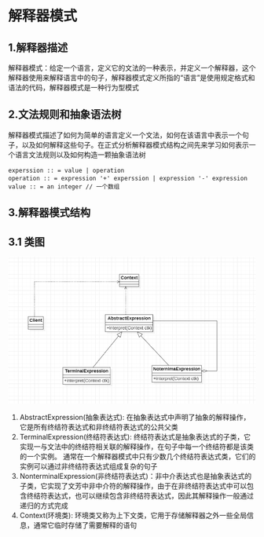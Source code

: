 # 解释器模式

## 1.解释器描述

解释器模式：给定一个语言，定义它的文法的一种表示，并定义一个解释器，这个解释器使用来解释语言中的句子，解释器模式定义所指的“语言”是使用规定格式和语法的代码，解释器模式是一种行为型模式

## 2.文法规则和抽象语法树

解释器模式描述了如何为简单的语言定义一个文法，如何在该语言中表示一个句子，以及如何解释这些句子。在正式分析解释器模式结构之间先来学习如何表示一个语言文法规则以及如何构造一颗抽象语法树

```
experssion :: = value | operation 
operation :: = expression '+' experssion | expression '-' expression
value :: = an integer // 一个数组
```

## 3.解释器模式结构

## 3.1 类图

<img src="img/InterpreterThought.png" alt="解释器模式思想类图">

1. AbstractExpression(抽象表达式): 在抽象表达式中声明了抽象的解释操作，它是所有终结符表达式和非终结符表达式的公共父类
2. TerminalExpression(终结符表达式): 终结符表达式是抽象表达式的子类，它实现一与文法中的终结符相关联的解释操作，在句子中每一个终结符都是该类的一个实例。
通常在一个解释器模式中只有少数几个终结符表达式类，它们的实例可以通过非终结符表达式组成复杂的句子
3. NonterminalExpression(非终结符表达式)：非中介表达式也是抽象表达式的子类，它实现了文芳中非中介符的解释操作，由于在非终结符表达式中可以包含终结符表达式，也可以继续包含非终结符表达式，因此其解释操作一般通过递归的方式完成
4. Context(环境类): 环境类又称为上下文类，它用于存储解释器之外一些全局信息，通常它临时存储了需要解释的语句